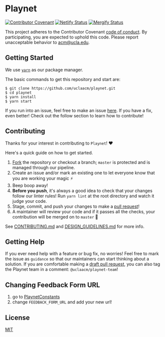 # Playnet
[![Contributor Covenant](https://img.shields.io/badge/Contributor%20Covenant-v2.0%20adopted-ff69b4.svg)](code_of_conduct.md)
[![Netlify Status](https://api.netlify.com/api/v1/badges/0640723c-755e-4561-8161-c581c67dafdc/deploy-status)](https://app.netlify.com/sites/youthful-engelbart-1ad9d2/deploys)
[![Mergify Status][mergify-status]][mergify]

[mergify]: https://mergify.io
[mergify-status]: https://img.shields.io/endpoint.svg?url=https://gh.mergify.io/badges/uclaacm/Playnet&style=flat

This project adheres to the Contributor Covenant [code of conduct](CODE_OF_CONDUCT.md). By participating, you are 
expected to uphold this code. Please report unacceptable behavior to acm@ucla.edu.

## Getting Started

We use [`yarn`](https://classic.yarnpkg.com/en/docs/install#mac-stable) as our package manager.

The basic commands to get this repository and start are:

```
$ git clone https://github.com/uclaacm/playnet.git
$ cd playnet
$ yarn install
$ yarn start
```

If you run into an issue, feel free to make an issue [here](https://github.com/uclaacm/playnet/issues).
If you have a fix, even better! Check out the follow section to learn how to contribute!

## Contributing

Thanks for your interest in contributing to `Playnet`! ❤️

Here's a quick guide on how to get started.

1. [Fork](https://docs.github.com/en/github/getting-started-with-github/fork-a-repo) the repository or checkout a branch; `master` is protected and is managed through our pipeline.
2. Create an issue and/or mark an existing one to let everyone know that you are working your magic ⚡️
3. Beep boop away!
4. **Before you push**, it's always a good idea to check that your changes follow our linter rules! Run `yarn lint` at the root directory and watch it judge your code. 
5. Stage, commit, and push your changes to make a [pull request](https://github.com/uclaacm/playnet/pulls)!
6. A maintainer will review your code and if it passes all the checks, your contribution will be merged on to `master` 🥳

See [CONTRIBUTING.md](CONTRIBUTING.md) and [DESIGN_GUIDELINES.md](DESIGN_GUIDELINES.md) for more info.

## Getting Help

If you ever need help with a feature or bug fix, no worries! Feel free to mark the issue as 
`guidance` so that our maintainers can start thinking about a solution. If you are 
comfortable making a [draft pull request](https://docs.github.com/en/github/collaborating-with-issues-and-pull-requests/changing-the-stage-of-a-pull-request),
you can also tag the Playnet team in a comment: `@uclaacm/playnet-team`!

## Changing Feedback Form URL
1. go to [PlaynetConstants](src/components/shared/PlaynetConstants.tsx)
2. change `FEEDBACK_FORM_URL` and add your new url!

## License

[MIT](LICENSE.md)
